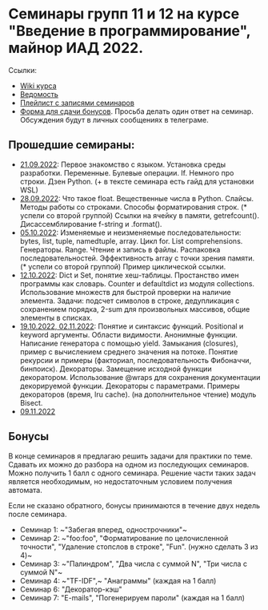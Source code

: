 # Семинары групп 11 и 12 на курсе "Введение в программирование", майнор ИАД 2022.

Ссылки:
 - [Wiki курса](http://wiki.cs.hse.ru/%D0%92%D0%B2%D0%B5%D0%B4%D0%B5%D0%BD%D0%B8%D0%B5_%D0%B2_%D0%BF%D1%80%D0%BE%D0%B3%D1%80%D0%B0%D0%BC%D0%BC%D0%B8%D1%80%D0%BE%D0%B2%D0%B0%D0%BD%D0%B8%D0%B5_22/23_(%D0%BC%D0%B0%D0%B9%D0%BD%D0%BE%D1%80_%D0%98%D0%90%D0%94))
 - [Ведомость](https://docs.google.com/spreadsheets/d/1VUACNvvtewTJZYF986zfNhNiLKQ1F_ubPgDMQygrBpA/)
 - [Плейлист с записями семинаров](https://www.youtube.com/playlist?list=PLEwK9wdS5g0qIFUmzkfICIwdr7HR6GA38)
 - [Форма для сдачи бонусов](https://forms.gle/THdDf7fkVwKAbgnv8). Просьба делать один ответ на семинар. Обсуждения будут в личных сообщениях в телеграме.

## Прошедшие семираны:
- [21.09.2022](seminar_1_intro.ipynb): Первое знакомство с языком. Установка среды разработки. Переменные. Булевые операции. If. Немного про строки. Дзен Python. (+ в тексте семинара есть гайд для установки WSL)
- [28.09.2022](seminar_2_floats_fstrings.ipynb): Что такое float. Вещественные числа в Python. Слайсы. Методы работы со строками. Способы форматирования строк. 
(* успели со второй группой) Ссылки на ячейку в памяти, getrefcount(). Дисассемблирование f-string и .format().
- [05.10.2022](seminar_3_sequences.ipynb): Изменяемые и неизменяемые последовательности: bytes, list, tuple, namedtuple, array. Цикл for. List comprehensions. Генераторы. Range. Чтение и запись в файлы. Распаковка последовательностей. Эффективность array с точки зрения памяти. (* успели со второй группой) Пример циклической ссылки.
- [12.10.2022](seminar_4_hashtables.ipynb): Dict и Set, понятие хеш-таблицы. Простанство имен программы как словарь. Counter и defaultdict из модуля collections. Использование множеств для быстрой проверки на наличие элемента. Задачи: подсчет символов в строке, дедупликация с сохранением порядка, 2-sum для произвольных массивов, общие элементы в списках.
- [19.10.2022, 02.11.2022](seminar_5_6_functions.ipynb): Понятие и синтаксис функций. Positional и keyword аргументы. Области видимости. Анонимные функции. Написание генератора с помощью yield. Замыкания (closures), пример с вычислением среднего значения на потоке. Понятие рекурсии и примеры (факториал, последовательность Фибоначчи, бинпоиск). Декораторы. Замещение исходной функции декоратором. Использование @wraps для сохранения документации декорируемой функции. Декораторы с параметрами. Примеры декораторов (время, lru cache). (на дополнительное чтение) модуль Bisect.  
- [09.11.2022]()



## Бонусы
В конце семинаров я предлагаю решить задачи для практики по теме. Сдавать их можно до разбора на одном из последующих семинаров. Можно получить 1 балл с одного семинара.
Решение части таких задач является необходимым, но недостаточным условием получения автомата.

Если не сказано обратного, бонусы принимаются в течение двух недель после семинара.

- Семинар 1: ~"Забегая вперед, однострочники"~
- Семинар 2: ~"foo:foo", "Форматирование по целочисленной точности", "Удаление стопслов в строке", "Fun". (нужно сделать 3 из 4)~
- Семинар 3: ~"Палиндром", "Два числа с суммой N", "Три числа с суммой N"~
- Семинар 4: ~"TF-IDF",~ "Анаграммы" (каждая на 1 балл)
- Семинар 6: "Декоратор-кэш"
- Семинар 7: "E-mails", "Погенерируем пароли" (каждая на 1 балл)
